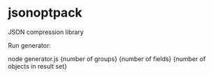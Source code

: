 # jsonoptpack
JSON compression library

Run generator:

node generator.js {number of groups} {number of fields} {number of objects in result set}